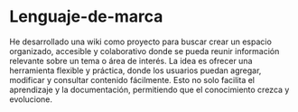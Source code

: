 # Lenguaje-de-marca

He desarrollado una wiki como proyecto para buscar crear un espacio organizado, accesible y colaborativo donde se pueda reunir información relevante sobre un tema o área de interés. La idea es ofrecer una herramienta flexible y práctica, donde los usuarios puedan agregar, modificar y consultar contenido fácilmente. Esto no solo facilita el aprendizaje y la documentación, permitiendo que el conocimiento crezca y evolucione.


